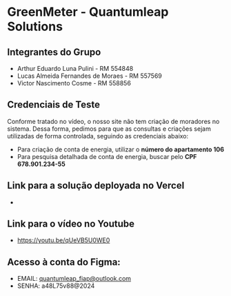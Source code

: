 # GreenMeter - Quantumleap Solutions

## Integrantes do Grupo
- Arthur Eduardo Luna Pulini - RM 554848
- Lucas Almeida Fernandes de Moraes - RM 557569
- Victor Nascimento Cosme - RM 558856

## Credenciais de Teste
Conforme tratado no vídeo, o nosso site não tem criação de moradores no sistema. Dessa forma, pedimos para que as consultas e criações sejam utilizadas de forma controlada, seguindo as credenciais abaixo:
- Para criação de conta de energia, utilizar o **número do apartamento 106**
- Para pesquisa detalhada de conta de energia, buscar pelo **CPF 678.901.234-55**

## Link para a solução deployada no Vercel
-  

## Link para o vídeo no Youtube
- https://youtu.be/qUeVB5U0WE0

## Acesso à conta do Figma:
- EMAIL: quantumleap_fiap@outlook.com
- SENHA: a48L75v88@2024